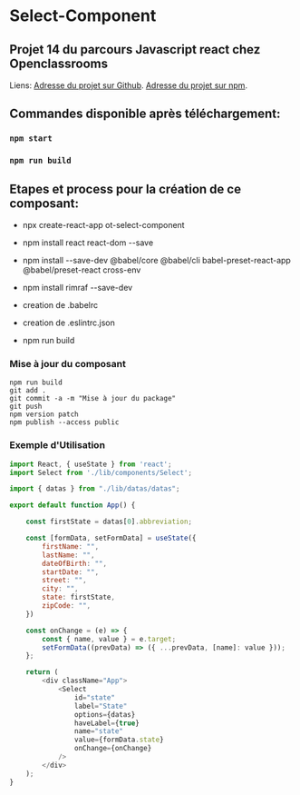 # Select-Component
## Projet 14 du parcours Javascript react chez Openclassrooms

Liens:
    [Adresse du projet sur Github](https://github.com/Foxy-WhiteTrack/select-component).
    [Adresse du projet sur npm](https://www.npmjs.com/package/ot-select-component).

## Commandes disponible après téléchargement:

### `npm start`

### `npm run build`

## Etapes et process pour la création de ce composant:

- npx create-react-app ot-select-component
- npm install react react-dom --save
- npm install --save-dev @babel/core @babel/cli babel-preset-react-app @babel/preset-react cross-env
- npm install rimraf --save-dev

- creation de .babelrc
- creation de .eslintrc.json

- npm run build

### Mise à jour du composant
```
npm run build
git add .
git commit -a -m "Mise à jour du package"
git push
npm version patch 
npm publish --access public
```

### Exemple d'Utilisation

```javascript
import React, { useState } from 'react';
import Select from './lib/components/Select';

import { datas } from "./lib/datas/datas";

export default function App() {

    const firstState = datas[0].abbreviation;

    const [formData, setFormData] = useState({
        firstName: "",
        lastName: "",
        dateOfBirth: "",
        startDate: "",
        street: "",
        city: "",
        state: firstState,
        zipCode: "",
    })

    const onChange = (e) => {
        const { name, value } = e.target;
        setFormData((prevData) => ({ ...prevData, [name]: value }));
    };

    return (
        <div className="App">
            <Select
                id="state"
                label="State"
                options={datas}
                haveLabel={true}
                name="state"
                value={formData.state}
                onChange={onChange}
            />
        </div>
    );
}

```
